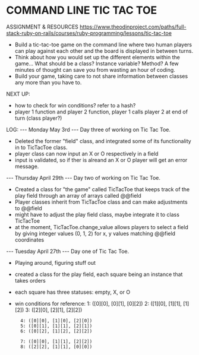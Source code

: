 # COMMAND LINE TIC TAC TOE

ASSIGNMENT & RESOURCES
https://www.theodinproject.com/paths/full-stack-ruby-on-rails/courses/ruby-programming/lessons/tic-tac-toe
* Build a tic-tac-toe game on the command line where two human players can play against each other and the board is 
displayed in between turns.
* Think about how you would set up the different elements within the game… What should be a class? Instance variable? 
Method? A few minutes of thought can save you from wasting an hour of coding.
* Build your game, taking care to not share information between classes any more than you have to.


NEXT UP:
- how to check for win conditions? refer to a hash?
- player 1 function and player 2 function, player 1 calls player 2 at end of turn (class player?)

LOG:
--- Monday May 3rd ---
Day three of working on Tic Tac Toe.
- Deleted the former "field" class, and integrated some of its functionality in to TicTacToe class.
- player class can now input an X or O respectively in a field
- input is validated, so if ther is alreand an X or O player will get an error message.

--- Thursday April 29th ---
Day two of working on Tic Tac Toe. 
- Created a class for "the game" called TicTacToe that keeps track of the play field through an array of arrays called @@field
- Player classes inherit from TicTacToe class and can make adjustments to @@field
- might have to adjust the play field class, maybe integrate it to class TicTacToe
- at the moment, TicTacToe.change_value allows players to select a field by giving integer values (0, 1, 2) for x, y values matching @@field coordinates

--- Tuesday April 27th ---
Day one of Tic Tac Toe.
- Playing around, figuring stuff out
- created a class for the play field, each square being an instance that takes orders
- each square has three statuses: empty, X, or O
- win conditions for reference:
        1: ([0][0], [0][1], [0][2])
        2: ([1][0], [1][1], [1][2])
        3: ([2][0], [2][1], [2][2])

        4: ([0][0], [1][0], [2][0])
        5: ([0][1], [1][1], [2][1])
        6: ([0][2], [1][2], [2][2])

        7: ([0][0], [1][1], [2][2])
        8: ([2][2], [1][1], [0][0])